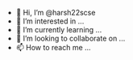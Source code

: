 - 👋 Hi, I’m @harsh22scse
- 👀 I’m interested in ...
- 🌱 I’m currently learning ...
- 💞️ I’m looking to collaborate on ...
- 📫 How to reach me ...

<!---
harsh22scse/harsh22scse is a ✨ special ✨ repository because its `README.md` (this file) appears on your GitHub profile.
You can click the Preview link to take a look at your changes.
--->

